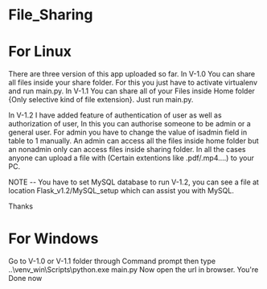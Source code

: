 # File_Sharing

# For Linux
There are three version of this app uploaded so far.
In V-1.0 You can share all files inside your share folder. For this you just have to activate virtualenv and run main.py.
In V-1.1 You can share all of your Files inside Home folder {Only selective kind of file extension}. Just run main.py.

In V-1.2 I have added feature of authentication of user as well as authorization of user, In this you can authorise someone to be
admin or a general user. For admin you have to change the value of isadmin field in table to 1 manually. An admin can access all the
files inside home folder but an nonadmin only can access files inside sharing folder. In all the cases anyone can upload a file with 
(Certain extentions like .pdf/.mp4....) to your PC.

NOTE -- You have to set MySQL database to run  V-1.2, you can see a file at location Flask_v1.2/MySQL_setup which can assist you with
MySQL.

Thanks

# For Windows

Go to V-1.0 or V-1.1 folder through Command prompt 
then type ..\venv_win\Scripts\python.exe main.py 
Now open the url in browser.
You're Done now
